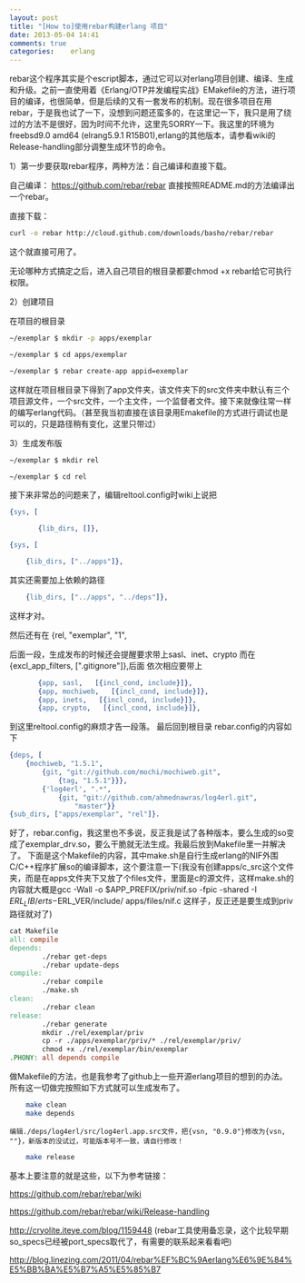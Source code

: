 ```yaml
---
layout: post
title: "[How to]使用rebar构建erlang 项目"
date: 2013-05-04 14:41
comments: true
categories:    erlang 
---
```


rebar这个程序其实是个escript脚本，通过它可以对erlang项目创建、编译、生成和升级。之前一直使用着《Erlang/OTP并发编程实战》EMakefile的方法，进行项目的编译，也很简单，但是后续的又有一套发布的机制。现在很多项目在用rebar，于是我也试了一下，没想到问题还蛮多的，在这里记一下，我只是用了绕过的方法不是很好，因为时间不允许，这里先SORRY一下。我这里的环境为freebsd9.0 amd64 (elrang5.9.1 R15B01),erlang的其他版本，请参看wiki的Release-handling部分调整生成环节的命令。

1）第一步要获取rebar程序，两种方法：自己编译和直接下载。

自己编译：
https://github.com/rebar/rebar
直接按照README.md的方法编译出一个rebar。

直接下载：

```bash
curl -o rebar http://cloud.github.com/downloads/basho/rebar/rebar
```

这个就直接可用了。

无论哪种方式搞定之后，进入自己项目的根目录都要chmod +x rebar给它可执行权限。

2）创建项目

在项目的根目录
```bash
~/exemplar $ mkdir -p apps/exemplar

~/exemplar $ cd apps/exemplar

~/exemplar $ rebar create-app appid=exemplar
```

这样就在项目根目录下得到了app文件夹，该文件夹下的src文件夹中默认有三个项目源文件，一个src文件，一个主文件，一个监督者文件。接下来就像往常一样的编写erlang代码。（甚至我当初直接在该目录用Emakefile的方式进行调试也是可以的，只是路径稍有变化，这里只带过）

3）生成发布版
```bash
~/exemplar $ mkdir rel

~/exemplar $ cd rel
```

接下来非常怂的问题来了，编辑reltool.config时wiki上说把
```erlang
{sys, [

       {lib_dirs, []},

{sys, [

    {lib_dirs, ["../apps"]},
```

其实还需要加上依赖的路径
```erlang
    {lib_dirs, ["../apps", "../deps"]},
```

这样才对。

然后还有在  {rel, "exemplar", "1",

后面一段，生成发布的时候还会提醒要求带上sasl、inet、crypto
而在 {excl_app_filters, ["\.gitignore"]},后面
依次相应要带上
```erlang
       {app, sasl,   [{incl_cond, include}]},
       {app, mochiweb,   [{incl_cond, include}]},
       {app, inets,   [{incl_cond, include}]},
       {app, crypto,   [{incl_cond, include}]},
```       
到这里reltool.config的麻烦才告一段落。
最后回到根目录
rebar.config的内容如下
```erlang
{deps, [
    {mochiweb, "1.5.1",
        {git, "git://github.com/mochi/mochiweb.git",
            {tag, "1.5.1"}}},
        {'log4erl', ".*",
            {git, "git://github.com/ahmednawras/log4erl.git",
                "master"}}
{sub_dirs, ["apps/exemplar", "rel"]}.
```

好了，rebar.config，我这里也不多说，反正我是试了各种版本，要么生成的so变成了exemplar_drv.so，要么干脆就无法生成。我最后放到Makefile里一并解决了。
下面是这个Makefile的内容，其中make.sh是自行生成erlang的NIF外围C/C++程序扩展so的编译脚本，这个要注意一下(我没有创建apps/c_src这个文件夹，而是在apps文件夹下又放了个files文件，里面是c的源文件，这样make.sh的内容就大概是gcc -Wall -o $APP_PREFIX/priv/nif.so -fpic -shared -I $ERL_LIB/erts-$ERL_VER/include/ apps/files/nif.c 这样子，反正还是要生成到priv路径就对了)
```makefile
cat Makefile
all: compile
depends:
        ./rebar get-deps
        ./rebar update-deps
compile:
        ./rebar compile
        ./make.sh
clean:
        ./rebar clean
release:
        ./rebar generate
        mkdir ./rel/exemplar/priv
        cp -r ./apps/exemplar/priv/* ./rel/exemplar/priv/
        chmod +x ./rel/exemplar/bin/exemplar
.PHONY: all depends compile
```

做Makefile的方法，也是我参考了github上一些开源erlang项目的想到的办法。
所有这一切做完按照如下方式就可以生成发布了。
```bash
    make clean
    make depends
```    
    编辑./deps/log4erl/src/log4erl.app.src文件，把{vsn, "0.9.0"}修改为{vsn, ""}，新版本的没试过，可能版本号不一致，请自行修改！
```bash
    make release
```
基本上要注意的就是这些，以下为参考链接：

https://github.com/rebar/rebar/wiki

https://github.com/rebar/rebar/wiki/Release-handling

http://cryolite.iteye.com/blog/1159448  (rebar工具使用备忘录，这个比较早期so_specs已经被port_specs取代了，有需要的联系起来看看吧)

http://blog.linezing.com/2011/04/rebar%EF%BC%9Aerlang%E6%9E%84%E5%BB%BA%E5%B7%A5%E5%85%B7